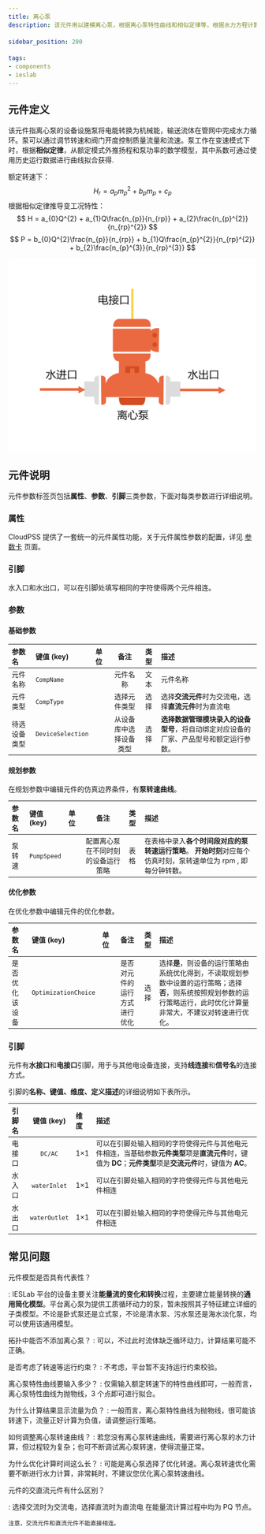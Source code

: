 ```yaml
---
title: 离心泵
description: 该元件用以建模离心泵，根据离心泵特性曲线和相似定律等，根据水力方程计算离心水里测试和泵功率。

sidebar_position: 200

tags: 
- components
- ieslab
---
```


## 元件定义


该元件指离心泵的设备设施泵将电能转换为机械能，输送流体在管网中完成水力循环。泵可以通过调节转速和阀门开度控制质量流量和流速。泵工作在变速模式下时，根据**相似定律**，从额定模式外推扬程和泵功率的数学模型，其中系数可通过使用历史运行数据进行曲线拟合获得.

 额定转速下：
$$
H_{r} = a_{p}m_{p}^{2} + b_{p}m_{p} + c_{p}
$$
根据相似定律推导变工况特性：
 $$
 H = a_{0}Q^{2} + a_{1}Q\frac{n_{p}}{n_{rp}} + a_{2}\frac{n_{p}^{2}}{n_{rp}^{2}}
 $$
$$
P = b_{0}Q^{2}\frac{n_{p}}{n_{rp}} + b_{1}Q\frac{n_{p}^{2}}{n_{rp}^{2}} + b_{2}\frac{n_{p}^{3}}{n_{rp}^{3}}
$$

![离心泵 =x300](./IES-HD-1Pump.png )

## 元件说明

元件参数标签页包括**属性**、**参数**、**引脚**三类参数，下面对每类参数进行详细说明。

### 属性

CloudPSS 提供了一套统一的元件属性功能，关于元件属性参数的配置，详见 [参数卡](docs/documents/software/10-xstudio/20-simstudio/40-workbench/20-function-zone/30-design-tab/30-param-panel/index.md) 页面。


### 引脚
水入口和水出口，可以在引脚处填写相同的字符使得两个元件相连。

### 参数

#### 基础参数

| 参数名 | 键值 (key) | 单位 | 备注 | 类型 | 描述 |
| :--- | :--- | :--- | :--: | :--- | :--- |
| 元件名称 | `CompName` |  | 元件名称 | 文本 | 元件名称 |
| 元件类型 | `CompType` |  | 选择元件类型 | 选择 | 选择**交流元件**时为交流电，选择**直流元件**时为直流电|
| 待选设备类型 | `DeviceSelection` |  | 从设备库中选择设备类型 | 选择 | **选择数据管理模块录入的设备型号**，将自动绑定对应设备的厂家、产品型号和额定运行参数。|

#### 规划参数

在规划参数中编辑元件的仿真边界条件，有**泵转速曲线**。

| 参数名 | 键值 (key)  | 单位 | 备注 | 类型 | 描述 |
| :--- | :--- | :--- | :--: | :--- | :--- |
| 泵转速 | `PumpSpeed` |  | 配置离心泵在不同时刻的设备运行策略 | 表格 | 在表格中录入**各个时间段对应的泵转速运行策略**。 **开始时刻**对应每个仿真时刻，泵转速单位为 rpm , 即每分钟转数。|


#### 优化参数

在优化参数中编辑元件的优化参数。

| 参数名 | 键值 (key)  | 单位 | 备注 | 类型 | 描述 |
| :--- | :--- | :--- | :--: | :--- | :--- |
| 是否优化该设备 | `OptimizationChoice` |  | 是否对元件的运行方式进行优化 | 选择 | 选择**是**，则设备的运行策略由系统优化得到，不读取规划参数中设置的运行策略；选择**否**，则系统按照规划参数的运行策略运行，此时优化计算量非常大，不建议对转速进行优化。|

### 引脚

元件有**水接口**和**电接口**引脚，用于与其他电设备连接，支持**线连接**和**信号名**的连接方式。

引脚的**名称、键值、维度、定义描述**的详细说明如下表所示。

| 引脚名 | 键值 (key)  | 维度 | 描述 |
| :--- | :--: | :--- | :--- |
| 电接口 | `DC/AC` | 1×1 | 可以在引脚处输入相同的字符使得元件与其他电元件相连，当基础参数**元件类型**项是**直流元件**时，键值为 **DC**；**元件类型**项是**交流元件**时，键值为 **AC**。|
| 水入口 | `waterInlet` | 1×1 | 可以在引脚处输入相同的字符使得元件与其他电元件相连|
| 水出口 | `waterOutlet` | 1×1 | 可以在引脚处输入相同的字符使得元件与其他电元件相连|

## 常见问题

元件模型是否具有代表性？

:   IESLab 平台的设备主要关注**能量流的变化和转换**过程，主要建立能量转换的**通用简化模型**。平台离心泵为提供工质循环动力的泵，暂未按照其子特征建立详细的子类模型。不论是卧式泵还是立式泵，不论是清水泵、污水泵还是海水淡化泵，均可以使用该通用模型。

拓扑中能否不添加离心泵？
:   可以，不过此时流体缺乏循环动力，计算结果可能不正确。

是否考虑了转速等运行约束？
:   不考虑，平台暂不支持运行约束校验。

离心泵特性曲线要输入多少？
:   仅需输入额定转速下的特性曲线即可，一般而言，离心泵特性曲线为抛物线，3 个点即可进行拟合。

为什么计算结果显示流量为负？
:   一般而言，离心泵特性曲线为抛物线，很可能该转速下，流量正好计算为负值，请调整运行策略。

如何调整离心泵转速曲线？
:   若您没有离心泵转速曲线，需要进行离心泵的水力计算，但过程较为复杂；也可不断调试离心泵转速，使得流量正常。

为什么优化计算时间这么长？
:   可能是离心泵选择了优化转速。离心泵转速优化需要不断进行水力计算，非常耗时，不建议您优化离心泵转速曲线。

元件的交直流元件有什么区别？

:   选择交流时为交流电，选择直流时为直流电
    在能量流计算过程中均为 PQ 节点。

    注意，交流元件和直流元件不能直接相连。